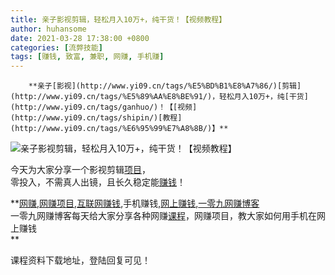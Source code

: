 ```yaml
---
title: 亲子影视剪辑，轻松月入10万+，纯干货！【视频教程】
author: huhansome
date: 2021-03-28 17:38:00 +0800
categories: [流弊技能]
tags: [赚钱, 致富, 兼职, 网赚, 手机赚]
---
```



        **亲子[影视](http://www.yi09.cn/tags/%E5%BD%B1%E8%A7%86/)[剪辑](http://www.yi09.cn/tags/%E5%89%AA%E8%BE%91/)，轻松月入10万+，纯[干货](http://www.yi09.cn/tags/ganhuo/)！【[视频](http://www.yi09.cn/tags/shipin/)[教程](http://www.yi09.cn/tags/%E6%95%99%E7%A8%8B/)】**

![亲子影视剪辑，轻松月入10万+，纯干货！【视频教程】](http://www.yi09.cn/zb_users/upload/2021/07/20210711231137162601629778216.png)

今天为大家分享一个影视剪辑[项目](http://www.yi09.cn/tags/%E9%A1%B9%E7%9B%AE/)，  
零投入，不需真人出镜，且长久稳定能[赚钱](http://www.yi09.cn/tags/%E8%B5%9A%E9%92%B1/)！

  

**[网赚](http://www.yi09.cn/tags/%E7%BD%91%E8%B5%9A/),[网赚项目](http://www.yi09.cn/tags/%E7%BD%91%E8%B5%9A%E9%A1%B9%E7%9B%AE/),[互联网赚钱](http://www.yi09.cn/tags/%E4%BA%92%E8%81%94%E7%BD%91%E8%B5%9A%E9%92%B1/),手机赚钱,[网上赚钱](http://www.yi09.cn/tags/%E7%BD%91%E4%B8%8A%E8%B5%9A%E9%92%B1/),[一零九网赚博客](http://www.yi09.cn/tags/%E4%B8%80%E9%9B%B6%E4%B9%9D%E7%BD%91%E8%B5%9A%E5%8D%9A%E5%AE%A2/)  
一零九网赚博客每天给大家分享各种网赚[课程](http://www.yi09.cn/tags/%E8%AF%BE%E7%A8%8B/)，网赚项目，教大家如何用手机在网上赚钱  
**  
  
  

课程资料下载地址，登陆回复可见！

  

